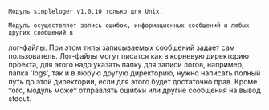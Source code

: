     Модуль simpleloger v1.0.10 только для Unix.

    Модуль осуществляет запись ошибок, информационных сообщений и любых других сообщений в
лог-файлы. При этом типы записываемых сообщений задает сам пользователь. Лог-файлы могут писатся как в
корневую директорию проекта, для этого надо указать папку для записи логов, например, папка 'logs',
так и в любую другую директорию, нужно написать полный путь до этой директории, если для этого
будет достаточно прав.
    Кроме того, модуль может отправлять ошибки или другие сообщения на вывод stdout.

